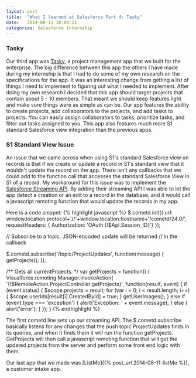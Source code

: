 ```yaml
---
layout: post
title:  "What I learned at Salesforce Part 4: Tasky"
date:   2014-08-11 10:00:11
categories: Salesforce Internship
---
```


### Tasky

Our third app was [Tasky][tasky-gh], a project management app that we built for the enterprise.  The big difference between this app the others I have made during my internship is that I had to do some of my own research on the specifications for the app.  It was an interesting change from getting a list of things I need to implement to figuring out what I needed to implement.  After doing my own research I decided that this app should target projects that contain about 5 - 10 members.  That meant we should keep features light and make sure things were as simple as can be.  Our app features the ability to create projects, add collaborators to the projects, and add tasks to projects.  You can easily assign collaborators to tasks, prioritize tasks, and filter out tasks assigned to you.  This app also features much more S1 standard Salesforce view integration than the previous apps.

### S1 Standard View Issue

An issue that we came across when using S1's standard Salesforce view on records is that if we create or update a record in S1's standard view that it wouldn't update the record on the app.  There isn't any callbacks that we could add to the function call that accesses the standard Salesforce View in S1 of a record.  My workaround for this issue was to implement the [Salesforce Streaming API][streaming].  By adding their streaming API I was able to let the app detect a creation or an edit to a record in the database, and it would call a javascript remoting function that would update the records in my app.

Here is a code snippet: 
{% highlight javascript %}
  $.cometd.init({
    url: window.location.protocol+'//'+window.location.hostname+'/cometd/24.0/',
    requestHeaders: { Authorization: 'OAuth {!$Api.Session_ID}'}
  });

  // Subscribe to a topic. JSON-encoded update will be returned
  // in the callback

  $.cometd.subscribe('/topic/ProjectUpdates', function(message) {
    getProjects();
  });

  /** Gets all currentProjects. */
  var getProjects = function() {
    Visualforce.remoting.Manager.invokeAction(
      '{!$RemoteAction.ProjectController.getProjects}',
      function(result, event) {
        if (event.status) {
          $scope.projects = result;
          for (var i = 0; i < result.length; i++) {
            $scope.userIds[result[i].CreatedById] = true;
          }
          getUserImages();
        } else if (event.type === 'exception') {
          alert('Exception: ' + event.message);
        } else {
          alert('error');
        }
      });
  }
{% endhighlight %}

The first cometd line sets up our streaming API.  The $.cometd.subscribe basically listens for any changes that the push topic ProjectUpdates finds in its queries, and when it finds them it will run the function getProjects.  GetProjects will then call a javascript remoting function that will get the updated projects from the server and perform some front end logic with them.

Our last app that we made was [ListMe]({% post_url 2014-08-11-listMe %}), a customer intake app.

[tasky-gh]: https://github.com/chenhoward/salesforce_tasky
[streaming]: http://www.salesforce.com/us/developer/docs/api_streaming/